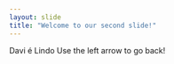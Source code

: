 ```yaml
---
layout: slide
title: "Welcome to our second slide!"
---
```

Davi é Lindo
Use the left arrow to go back!
